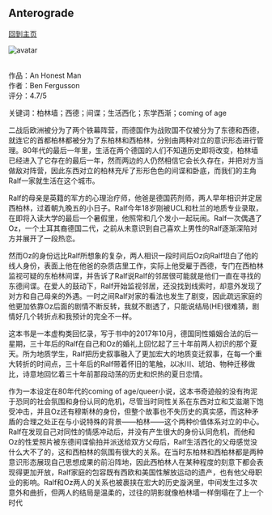 ## Anterograde
[回到主页](https://boheme130.github.io/Fiction.git.io/)

![avatar](https://hachette.imgix.net/books/9780349142579.jpg?auto=compress&w=1600&h=900&fit=crop&fm=jpg)
<br>
<br>

作品：An Honest Man<br>
作者：Ben Fergusson<br>
评分：4.7/5<br>

关键词：柏林墙；西德；间谍；生活西化；东学西渐；coming of age

二战后欧洲被分为了两个铁幕阵营，而德国作为战败国不仅被分为了东德和西德，就连它的首都柏林都被分为了东柏林和西柏林，分别由两种对立的意识形态进行管理。80年代的最后一年里，生活在两个德国的人们不知道历史即将改变，柏林墙已经进入了它存在的最后一年，然而两边的人仍然相信它会长久存在，并把对方当做敌对阵营，因此东西对立的柏林充斥了形形色色的间谍和卧底，而我们的主角Ralf一家就生活在这个城市。

Ralf的母亲是英籍的军方的心理治疗师，他爸是德国药剂师，两人早年相识并定居西柏林，过着朝九晚五的小日子。Ralf今年18岁刚被UCL和杜兰的地质专业录取，在即将入读大学的最后一个暑假里，他照常和几个发小一起玩闹。Ralf一次偶遇了Oz，一个土耳其裔德国二代，之前从未意识到自己喜欢上男性的Ralf逐渐深陷对方并展开了一段热恋。

然而Oz的身份远比Ralf所想象的复杂，两人相识一段时间后Oz向Ralf坦白了他的线人身份，表面上他在他爸的杂质店里工作，实际上他受雇于西德，专门在西柏林监视可疑的东柏林间谍，并告诉了Ralf说Ralf的邻居很可能就是他们一直在寻找的东德间谍。在爱人的鼓动下，Ralf开始监视邻居，还没找到线索时，却意外发现了对方和自己母亲的外遇。一时之间Ralf对家的看法也发生了剧变，因此疏远家庭的他更加依靠Oz后面的剧情不断反转，我就不剧透了，只能说结局(HE)很难猜，剧情好几个转折点和我预计的完全不一样。

这本书是一本虚构类回忆录，写于书中的2017年10月，德国同性婚姻合法的后一星期，三十年后的Ralf在自己和Oz的婚礼上回忆起了三十年前两人初识的那个夏天。所为地质学生，Ralf把历史叙事融入了更加宏大的地质变迁叙事，在每一个重大转折的时间点，三十年后的Ralf带着怀旧的笔触，以冰川、琥珀、物种迁移做比，诗意地回忆着三十年前那段动荡的历史和炽热的夏日恋情。

作为一本设定在80年代的coming of age/queer小说，这本书奇迹般的没有拘泥于恐同的社会氛围和身份认同的危机，尽管当时同性关系在东西对立和艾滋潮下饱受冲击，并且Oz还有穆斯林的身份，但整个故事也不失历史的真实感，而这种矛盾的合理之处正在与小说特殊的背景——柏林——这个两种价值体系对立的中心。Ralf在发现自己对同性的情感冲动后，并没有产生很大的身份认同危机，而他和Oz的性爱照片被东德间谍偷拍并派送给双方父母后，Ralf生活西化的父母感觉没什么大不了的，这和西柏林的氛围有很大的关系。在当时东柏林和西柏林都是两种意识形态展现自己思想成果的前沿阵地，因此西柏林人在某种程度的刻意下都会表现得更加开放，Ralf家庭的包容既有西欧和美国性解放运动的遗产，也有他父母职业的影响。Ralf和Oz两人的关系也被裹挟在宏大的历史漩涡里，中间发生过多次意外和曲折，但两人的结局是温柔的，过往的阴影就像柏林墙一样倒塌在了上一个时代